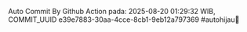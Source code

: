 Auto Commit By Github Action pada: 2025-08-20 01:29:32 WIB, COMMIT_UUID e39e7883-30aa-4cce-8cb1-9eb12a797369 #autohijau🗿
